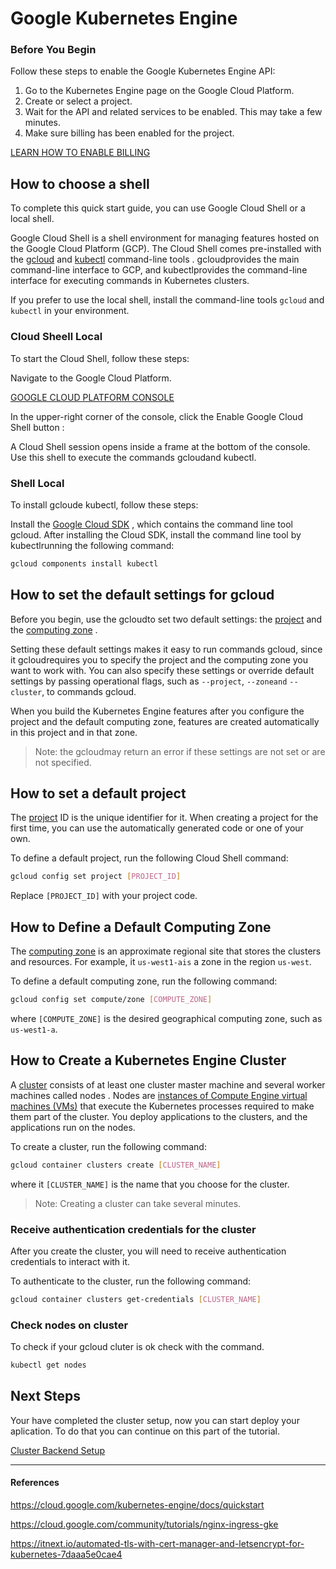 # Google Kubernetes Engine

### Before You Begin
Follow these steps to enable the Google Kubernetes Engine API:
1. Go to the Kubernetes Engine page on the Google Cloud Platform.
2. Create or select a project.
3. Wait for the API and related services to be enabled. This may take a few minutes.
4. Make sure billing has been enabled for the project.

[LEARN HOW TO ENABLE BILLING](https://cloud.google.com/billing/docs/how-to/modify-project)



## How to choose a shell
To complete this quick start guide, you can use Google Cloud Shell or a local shell.

Google Cloud Shell is a shell environment for managing features hosted on the Google Cloud Platform (GCP). The Cloud Shell comes pre-installed with the [gcloud](https://cloud.google.com/sdk/gcloud/) and [kubectl](https://kubernetes.io/docs/user-guide/kubectl-overview/) command-line tools . gcloudprovides the main command-line interface to GCP, and kubectlprovides the command-line interface for executing commands in Kubernetes clusters.

If you prefer to use the local shell, install the command-line tools `gcloud` and `kubectl` in your environment.

### Cloud Sheell Local
To start the Cloud Shell, follow these steps:

Navigate to the Google Cloud Platform.

[GOOGLE CLOUD PLATFORM CONSOLE](https://console.cloud.google.com/?_ga=2.25261245.-1675615853.1555707115)

In the upper-right corner of the console, click the Enable Google Cloud Shell button :

A Cloud Shell session opens inside a frame at the bottom of the console. Use this shell to execute the commands gcloudand kubectl.

### Shell Local
To install gcloude kubectl, follow these steps:

Install the [Google Cloud SDK](https://cloud.google.com/sdk/docs/quickstarts) , which contains the command line tool gcloud.
After installing the Cloud SDK, install the command line tool by kubectlrunning the following command:
```bash
gcloud components install kubectl
```


## How to set the default settings for gcloud
Before you begin, use the gcloudto set two default settings: the [project](https://support.google.com/cloud/answer/6158840) and the [computing zone](https://cloud.google.com/compute/docs/regions-zones/regions-zones#available) .

Setting these default settings makes it easy to run commands gcloud, since it gcloudrequires you to specify the project and the computing zone you want to work with. You can also specify these settings or override default settings by passing operational flags, such as `--project`, `--zoneand` `--cluster`, to commands gcloud.

When you build the Kubernetes Engine features after you configure the project and the default computing zone, features are created automatically in this project and in that zone.

> Note: the gcloudmay return an error if these settings are not set or are not specified.

## How to set a default project
The [project](https://support.google.com/cloud/answer/6158840) ID is the unique identifier for it. When creating a project for the first time, you can use the automatically generated code or one of your own.

To define a default project, run the following Cloud Shell command:

```bash
gcloud config set project [PROJECT_ID]
```

Replace `[PROJECT_ID]` with your project code.

## How to Define a Default Computing Zone
The [computing zone](https://cloud.google.com/compute/docs/regions-zones/regions-zones#available) is an approximate regional site that stores the clusters and resources. For example, it `us-west1-ais` a zone in the region `us-west`.

To define a default computing zone, run the following command:
```bash
gcloud config set compute/zone [COMPUTE_ZONE]
```
where `[COMPUTE_ZONE]` is the desired geographical computing zone, such as `us-west1-a`.

## How to Create a Kubernetes Engine Cluster
A [cluster](https://cloud.google.com/kubernetes-engine/docs/concepts/cluster-architecture) consists of at least one cluster master machine and several worker machines called nodes . Nodes are [instances of Compute Engine virtual machines (VMs)](https://cloud.google.com/compute/docs/instances/) that execute the Kubernetes processes required to make them part of the cluster. You deploy applications to the clusters, and the applications run on the nodes.

To create a cluster, run the following command:
```bash
gcloud container clusters create [CLUSTER_NAME]
```
where it `[CLUSTER_NAME]` is the name that you choose for the cluster.

> Note: Creating a cluster can take several minutes.

### Receive authentication credentials for the cluster
After you create the cluster, you will need to receive authentication credentials to interact with it.

To authenticate to the cluster, run the following command:
```bash
gcloud container clusters get-credentials [CLUSTER_NAME]
```

### Check nodes on cluster
To check if your gcloud cluter is ok check with the command.
```bash
kubectl get nodes
```

## Next Steps
Your have completed the cluster setup, now you can start deploy your aplication. To do that you can continue on this part of the tutorial.

[Cluster Backend Setup](https://github.com/arthurbdiniz/kubernetes-cloud-setup#step-2--setting-up-dummy-backend-services)





---
#### References
https://cloud.google.com/kubernetes-engine/docs/quickstart

https://cloud.google.com/community/tutorials/nginx-ingress-gke

https://itnext.io/automated-tls-with-cert-manager-and-letsencrypt-for-kubernetes-7daaa5e0cae4